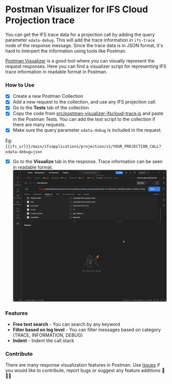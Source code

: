 # Postman Visualizer for IFS Cloud Projection trace

You can get the IFS trace data for a projection call by adding the query parameter `odata-debug`.
This will add the trace information in `ifs-trace` node of the response message. Since the trace data is in JSON format, it's hard to interpert the information using tools like Postman.

[Postman Visualizer](https://learning.postman.com/docs/sending-requests/visualizer/) is a good tool where you can visually represent the request responses. Here you can find a visualizer script for representing IFS trace information in readable format in Postman.

### How to Use
- [x] Create a new Postman Collection
- [X] Add a new request to the collection, and use any IFS projection call.
- [X] Go to the **Tests** tab of the collection
- [X] Copy the code from [src/postman-visualizer-ifscloud-trace.js](src/postman-visualizer-ifscloud-trace.js) and paste in the Postman Tests. You can add the test script to the collection if there are many requests.
- [X] Make sure the query parameter `odata-debug` is included in the request.

Eg: `{{ifs_url}}/main/ifsapplications/projection/v1/YOUR_PROJECTION_CALL?odata-debug=json`
- [X] Go to the **Visualize** tab in the response. Trace information can be seen in readable format.
![IFS trace visualizer for Postman](/images/Postman-response-visualizer-ifs-trace.gif)

### Features
- **Free text search** - You can search by any keyword
- **Filter based on log level** - You can filter messages based on category (TRACE, INFORMATION, DEBUG)
- **Indent** - Indent the call stack

### Contribute
There are many response visualization features in Postman. Use [issues](https://github.com/damithsj/IFSCloud-Postman-Trace-Visualizer/issues) if you would like to contribute, report bugs or suggest any feature additions 🐞💡😎
